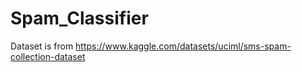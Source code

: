 # Spam_Classifier
Dataset is from https://www.kaggle.com/datasets/uciml/sms-spam-collection-dataset
